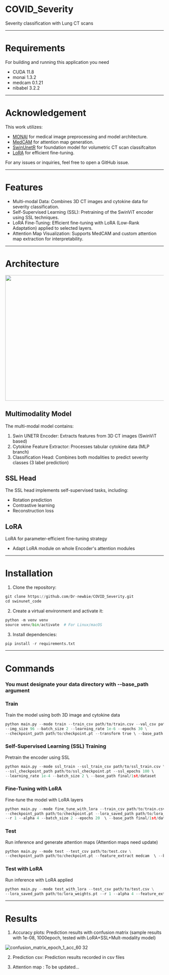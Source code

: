 # COVID_Severity
Severity classification with Lung CT scans

---
# Requirements
For building and running this application you need
* CUDA 11.8
* monai 1.3.2
* medcam 0.1.21
* nibabel 3.2.2

---
# Acknowledgement
This work utilizes:
* [MONAI](https://github.com/Project-MONAI/MONAI) for medical image preprocessing and model architecture.
* [MedCAM](https://github.com/MECLabTUDA/M3d-Cam) for attention map generation.
* [SwinUnetR](https://github.com/LeonidAlekseev/Swin-UNETR) for foundation model for volumetric CT scan classifcaiton
* [LoRA](https://github.com/microsoft/LoRA) for efficient fine-tuning.
  

For any issues or inquiries, feel free to open a GitHub issue.

---
# Features

* Multi-modal Data: Combines 3D CT images and cytokine data for severity classification.
* Self-Supervised Learning (SSL): Pretraining of the SwinViT encoder using SSL techniques.
* LoRA Fine-Tuning: Efficient fine-tuning with LoRA (Low-Rank Adaptation) applied to selected layers.
* Attention Map Visualization: Supports MedCAM and custom attention map extraction for interpretability.

---
# Architecture
<img src="https://github.com/user-attachments/assets/2be75597-d7ad-4cf3-8dda-cba198c15d9c" width="600" height="400"/>

## Multimodality Model
The multi-modal model contains:
1. Swin UNETR Encoder: Extracts features from 3D CT images (SwinViT based)
2. Cytokine Feature Extractor: Processes tabular cytokine data (MLP branch)
3. Classification Head: Combines both modalities to predict severity classes (3 label prediction)

## SSL Head
The SSL head implements self-supervised tasks, including:
* Rotation prediction
* Contrastive learning
* Reconstruction loss

## LoRA 
LoRA for parameter-efficient fine-tuning strategy
* Adapt LoRA module on whole Encoder's attention modules


---
# Installation
1. Clone the repository:
~~~python
git clone https://github.com/Dr-newbie/COVID_Severity.git
cd swinunet_code
~~~
2. Create a virtual environment and activate it:
~~~python
python -m venv venv
source venv/bin/activate  # For Linux/macOS
~~~
3. Install dependencies:
~~~python
pip install -r requirements.txt
~~~


---
# Commands

### You must designate your data directory with --base_path argument


### Train
Train the model using both 3D image and cytokine data
~~~python
python main.py --mode train --train_csv path/to/train.csv --val_csv path/to/val.csv \
--img_size 96 --batch_size 2 --learning_rate 1e-6 --epochs 30 \
--checkpoint_path path/to/checkpoint.pt --transform true \ --base_path final/1st/dataset
~~~

### Self-Supervised Learning (SSL) Training
Pretrain the encoder using SSL
~~~python
python main.py --mode ssl_train --ssl_train_csv path/to/ssl_train.csv \
--ssl_checkpoint_path path/to/ssl_checkpoint.pt --ssl_epochs 100 \ 
--learning_rate 1e-4 --batch_size 2 \ --base_path final/1st/dataset
~~~

### Fine-Tuning with LoRA
Fine-tune the model with LoRA layers
~~~python
python main.py --mode fine_tune_with_lora --train_csv path/to/train.csv --val_csv path/to/val.csv \
--checkpoint_path path/to/checkpoint.pt --lora_saved_path path/to/lora_weights.pt \
--r 1 --alpha 4 --batch_size 2 --epochs 20  \ --base_path final/1st/dataset
~~~

### Test
Run inference and generate attention maps (Attention maps need update)
~~~python
python main.py --mode test --test_csv path/to/test.csv \
--checkpoint_path path/to/checkpoint.pt --feature_extract medcam  \ --base_path final/1st/dataset
~~~

### Test with LoRA
Run inference with LoRA applied
~~~python
python main.py --mode test_with_lora --test_csv path/to/test.csv \
--lora_saved_path path/to/lora_weights.pt --r 1 --alpha 4 --feature_extract attention_map  \ --base_path final/1st/dataset
~~~


---
# Results
1. Accuracy plots: Prediction results with confusion matrix (sample results with 1e-08, 1000epoch, tested with LoRA+SSL+Mult-modality model)

![confusion_matrix_epoch_1_acc_60 32](https://github.com/user-attachments/assets/95ff5123-cf05-4bb9-ae2b-68b9ea16a3d9)

2. Prediction csv: Prediction results recorded in csv files

3. Attention map : To be updated...

